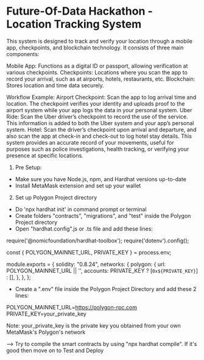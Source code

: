 # Future-Of-Data Hackathon - Location Tracking System

This system is designed to track and verify your location through a mobile app, checkpoints, and blockchain technology. It consists of three main components:

Mobile App: Functions as a digital ID or passport, allowing verification at various checkpoints.
Checkpoints: Locations where you scan the app to record your arrival, such as at airports, hotels, restaurants, etc.
Blockchain: Stores location and time data securely.

Workflow Example:
Airport Checkpoint: Scan the app to log arrival time and location. The checkpoint verifies your identity and uploads proof to the airport system while your app logs the data in your personal system.
Uber Ride: Scan the Uber driver’s checkpoint to record the use of the service. This information is added to both the Uber system and your app’s personal system.
Hotel: Scan the driver’s checkpoint upon arrival and departure, and also scan the app at check-in and check-out to log hotel stay details.
This system provides an accurate record of your movements, useful for purposes such as police investigations, health tracking, or verifying your presence at specific locations.

1. Pre Setup:
- Make sure you have Node.js, npm, and Hardhat versions up-to-date
- Install MetaMask extension and set up your wallet

2. Set up Polygon Project directory
- Do 'npx hardhat init' in command prompt or terminal
- Create folders "contracts", "migrations", and "test" inside the Polygon Project directory
- Open "hardhat.config".js or .ts file and add these lines:

require('@nomicfoundation/hardhat-toolbox');
require('dotenv').config();

const { POLYGON_MAINNET_URL, PRIVATE_KEY } = process.env;

module.exports = {
  solidity: "0.8.24",
  networks: {
    polygon: {
      url: POLYGON_MAINNET_URL || '',
      accounts: PRIVATE_KEY ? [`0x${PRIVATE_KEY}`] : [],
    },
  },
};

- Create a ".env" file inside the Polygon Project Directory and add these 2 lines:

POLYGON_MAINNET_URL=https://polygon-rpc.com
PRIVATE_KEY=your_private_key 

Note: your_private_key is the private key you obtained from your own MetaMask's Polygon's network

--> Try to compile the smart contracts by using "npx hardhat compile". If it's good then move on to Test and Deploy
